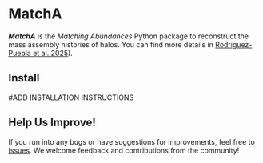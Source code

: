 # MatchA

___MatchA___ is the _Matching Abundances_ Python package to reconstruct the mass assembly histories of halos. You can find more details in [Rodriguez-Puebla et al. 2025](https://ui.adsabs.harvard.edu/abs/2025arXiv250313348R/abstract)).

## Install
#ADD INSTALLATION INSTRUCTIONS

## Help Us Improve!
If you run into any bugs or have suggestions for improvements, feel free to [Issues](https://github.com/TheConGHaProject/ConCha/issues). We welcome feedback and contributions from the community!
